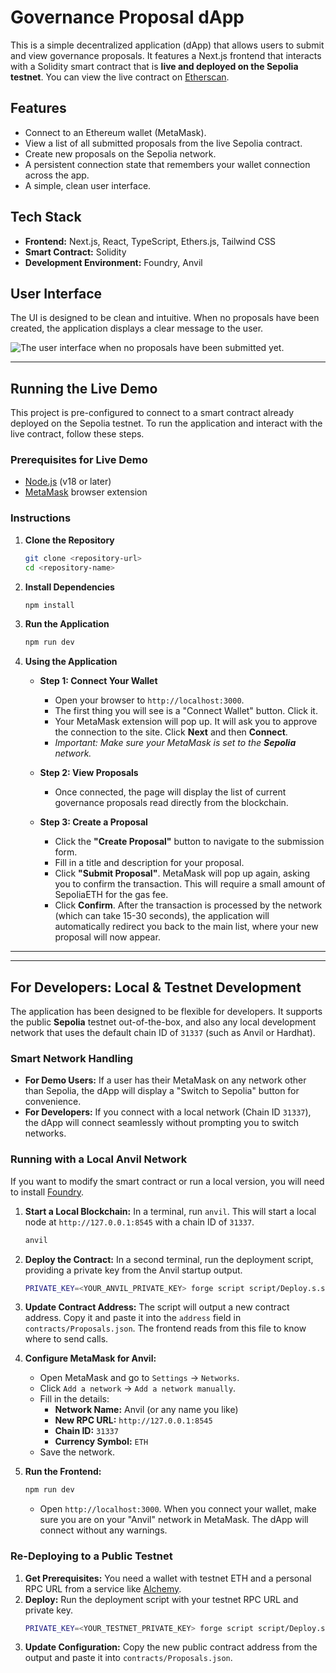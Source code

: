 # Governance Proposal dApp

This is a simple decentralized application (dApp) that allows users to submit and view governance proposals. It features a Next.js frontend that interacts with a Solidity smart contract that is **live and deployed on the Sepolia testnet**. You can view the live contract on [Etherscan](https://sepolia.etherscan.io/address/0xE299dB76392F568EE10291D132d53aC1374d1935).

## Features

- Connect to an Ethereum wallet (MetaMask).
- View a list of all submitted proposals from the live Sepolia contract.
- Create new proposals on the Sepolia network.
- A persistent connection state that remembers your wallet connection across the app.
- A simple, clean user interface.

## Tech Stack

- **Frontend:** Next.js, React, TypeScript, Ethers.js, Tailwind CSS
- **Smart Contract:** Solidity
- **Development Environment:** Foundry, Anvil

## User Interface

The UI is designed to be clean and intuitive. When no proposals have been created, the application displays a clear message to the user.

![The user interface when no proposals have been submitted yet.](PATH_TO_YOUR_IMAGE.png)

---

## Running the Live Demo

This project is pre-configured to connect to a smart contract already deployed on the Sepolia testnet. To run the application and interact with the live contract, follow these steps.

### Prerequisites for Live Demo

- [Node.js](https://nodejs.org/en/) (v18 or later)
- [MetaMask](https://metamask.io/) browser extension

### Instructions

1.  **Clone the Repository**
    ```bash
    git clone <repository-url>
    cd <repository-name>
    ```

2.  **Install Dependencies**
    ```bash
    npm install
    ```

3.  **Run the Application**
    ```bash
    npm run dev
    ```

4.  **Using the Application**
    - **Step 1: Connect Your Wallet**
      - Open your browser to `http://localhost:3000`.
      - The first thing you will see is a "Connect Wallet" button. Click it.
      - Your MetaMask extension will pop up. It will ask you to approve the connection to the site. Click **Next** and then **Connect**.
      - *Important: Make sure your MetaMask is set to the **Sepolia** network.*

    - **Step 2: View Proposals**
      - Once connected, the page will display the list of current governance proposals read directly from the blockchain.

    - **Step 3: Create a Proposal**
      - Click the **"Create Proposal"** button to navigate to the submission form.
      - Fill in a title and description for your proposal.
      - Click **"Submit Proposal"**. MetaMask will pop up again, asking you to confirm the transaction. This will require a small amount of SepoliaETH for the gas fee.
      - Click **Confirm**. After the transaction is processed by the network (which can take 15-30 seconds), the application will automatically redirect you back to the main list, where your new proposal will now appear.

---

---

## For Developers: Local & Testnet Development

The application has been designed to be flexible for developers. It supports the public **Sepolia** testnet out-of-the-box, and also any local development network that uses the default chain ID of `31337` (such as Anvil or Hardhat).

### Smart Network Handling

- **For Demo Users:** If a user has their MetaMask on any network other than Sepolia, the dApp will display a "Switch to Sepolia" button for convenience.
- **For Developers:** If you connect with a local network (Chain ID `31337`), the dApp will connect seamlessly without prompting you to switch networks.

### Running with a Local Anvil Network

If you want to modify the smart contract or run a local version, you will need to install [Foundry](https://getfoundry.sh/).

1.  **Start a Local Blockchain:** In a terminal, run `anvil`. This will start a local node at `http://127.0.0.1:8545` with a chain ID of `31337`.
    ```bash
    anvil
    ```

2.  **Deploy the Contract:** In a second terminal, run the deployment script, providing a private key from the Anvil startup output.
    ```bash
    PRIVATE_KEY=<YOUR_ANVIL_PRIVATE_KEY> forge script script/Deploy.s.sol --rpc-url http://127.0.0.1:8545 --broadcast
    ```

3.  **Update Contract Address:** The script will output a new contract address. Copy it and paste it into the `address` field in `contracts/Proposals.json`. The frontend reads from this file to know where to send calls.

4.  **Configure MetaMask for Anvil:**
    - Open MetaMask and go to `Settings` -> `Networks`.
    - Click `Add a network` -> `Add a network manually`.
    - Fill in the details:
        - **Network Name:** Anvil (or any name you like)
        - **New RPC URL:** `http://127.0.0.1:8545`
        - **Chain ID:** `31337`
        - **Currency Symbol:** `ETH`
    - Save the network.

5.  **Run the Frontend:**
    ```bash
    npm run dev
    ```
    - Open `http://localhost:3000`. When you connect your wallet, make sure you are on your "Anvil" network in MetaMask. The dApp will connect without any warnings.

### Re-Deploying to a Public Testnet

1.  **Get Prerequisites:** You need a wallet with testnet ETH and a personal RPC URL from a service like [Alchemy](https://www.alchemy.com).
2.  **Deploy:** Run the deployment script with your testnet RPC URL and private key.
    ```bash
    PRIVATE_KEY=<YOUR_TESTNET_PRIVATE_KEY> forge script script/Deploy.s.sol --rpc-url <YOUR_RPC_URL> --broadcast
    ```
3.  **Update Configuration:** Copy the new public contract address from the output and paste it into `contracts/Proposals.json`.
